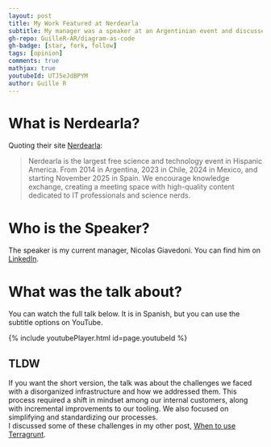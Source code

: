 ```yaml
---
layout: post
title: My Work Featured at Nerdearla
subtitle: My manager was a speaker at an Argentinian event and discussed some of the work my team did
gh-repo: GuilleR-AR/diagram-as-code
gh-badge: [star, fork, follow]
tags: [opinion]
comments: true
mathjax: true
youtubeId: UTJ5eJdBPYM
author: Guille R
---
```


# What is Nerdearla?

Quoting their site [Nerdearla](https://nerdear.la/en/):

> Nerdearla is the largest free science and technology event in Hispanic America. From 2014 in Argentina, 2023 in Chile, 2024 in Mexico, and starting November 2025 in Spain. We encourage knowledge exchange, creating a meeting space with high-quality content dedicated to IT professionals and science nerds.

# Who is the Speaker?

The speaker is my current manager, Nicolas Giavedoni. You can find him on [LinkedIn](https://www.linkedin.com/in/nicolas-giavedoni/).

# What was the talk about?

You can watch the full talk below. It is in Spanish, but you can use the subtitle options on YouTube.

{% include youtubePlayer.html id=page.youtubeId %}

## TLDW

If you want the short version, the talk was about the challenges we faced with a disorganized infrastructure and how we addressed them. This process required a shift in mindset among our internal customers, along with incremental improvements to our tooling. We also focused on simplifying and standardizing our processes.  
I discussed some of these challenges in my other post, [When to use Terragrunt](../2025-08-12-when-to-use-terragrunt).